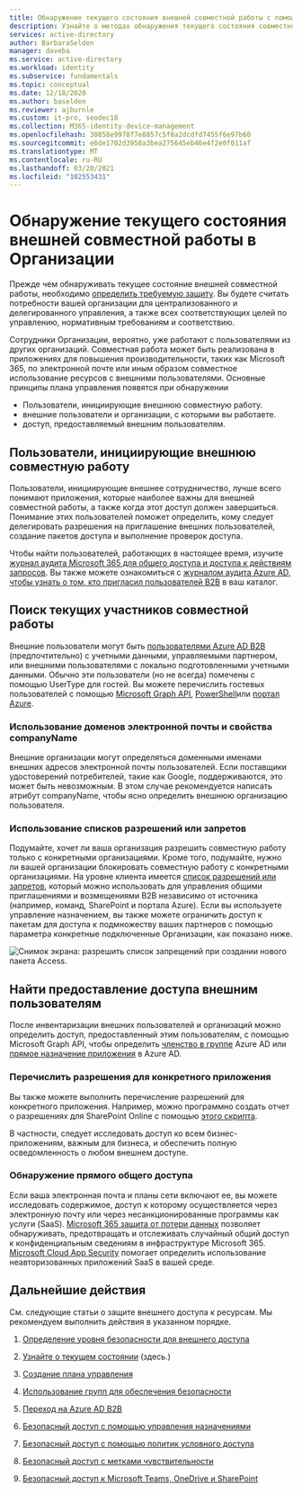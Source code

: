 ```yaml
---
title: Обнаружение текущего состояния внешней совместной работы с помощью Azure Active Directory
description: Узнайте о методах обнаружения текущего состояния совместной работы.
services: active-directory
author: BarbaraSelden
manager: daveba
ms.service: active-directory
ms.workload: identity
ms.subservice: fundamentals
ms.topic: conceptual
ms.date: 12/18/2020
ms.author: baselden
ms.reviewer: ajburnle
ms.custom: it-pro, seodec18
ms.collection: M365-identity-device-management
ms.openlocfilehash: 30858e9978f7e8857c5f8a2dcdfd7455f6e97b60
ms.sourcegitcommit: e6de1702d3958a3bea275645eb46e4f2e0f011af
ms.translationtype: MT
ms.contentlocale: ru-RU
ms.lasthandoff: 03/20/2021
ms.locfileid: "102553431"
---
```

# <a name="discover-the-current-state-of-external-collaboration-in-your-organization"></a>Обнаружение текущего состояния внешней совместной работы в Организации 

Прежде чем обнаруживать текущее состояние внешней совместной работы, необходимо [определить требуемую защиту](1-secure-access-posture.md). Вы будете считать потребности вашей организации для централизованного и делегированного управления, а также всех соответствующих целей по управлению, нормативным требованиям и соответствию. 

Сотрудники Организации, вероятно, уже работают с пользователями из других организаций. Совместная работа может быть реализована в приложениях для повышения производительности, таких как Microsoft 365, по электронной почте или иным образом совместное использование ресурсов с внешними пользователями. Основные принципы плана управления появятся при обнаружении 
*   Пользователи, инициирующие внешнюю совместную работу.
*   внешние пользователи и организации, с которыми вы работаете.
*   доступ, предоставляемый внешним пользователям.


## <a name="users-initiating-external-collaboration"></a>Пользователи, инициирующие внешнюю совместную работу

Пользователи, инициирующие внешнее сотрудничество, лучше всего понимают приложения, которые наиболее важны для внешней совместной работы, а также когда этот доступ должен завершиться. Понимание этих пользователей поможет определить, кому следует делегировать разрешения на приглашение внешних пользователей, создание пакетов доступа и выполнение проверок доступа.

Чтобы найти пользователей, работающих в настоящее время, изучите [журнал аудита Microsoft 365 для общего доступа и доступа к действиям запросов](/microsoft-365/compliance/search-the-audit-log-in-security-and-compliance#sharing-and-access-request-activities). Вы также можете ознакомиться с [журналом аудита Azure AD, чтобы узнать о том, кто пригласил пользователей B2B](../external-identities/auditing-and-reporting.md) в ваш каталог.

## <a name="find-current-collaboration-partners"></a>Поиск текущих участников совместной работы

Внешние пользователи могут быть [пользователями Azure AD B2B](../external-identities/what-is-b2b.md) (предпочтительно) с учетными данными, управляемыми партнером, или внешними пользователями с локально подготовленными учетными данными. Обычно эти пользователи (но не всегда) помечены с помощью UserType для гостей. Вы можете перечислить гостевых пользователей с помощью [Microsoft Graph API](/graph/api/user-list?tabs=http), [PowerShell](/graph/api/user-list?tabs=http)или [портал Azure](../enterprise-users/users-bulk-download.md).

### <a name="use-email-domains-and-companyname-property"></a>Использование доменов электронной почты и свойства companyName

Внешние организации могут определяться доменными именами внешних адресов электронной почты пользователей. Если поставщики удостоверений потребителей, такие как Google, поддерживаются, это может быть невозможным. В этом случае рекомендуется написать атрибут companyName, чтобы ясно определить внешнюю организацию пользователя.

### <a name="use-allow-or-deny-lists"></a>Использование списков разрешений или запретов

Подумайте, хочет ли ваша организация разрешить совместную работу только с конкретными организациями. Кроме того, подумайте, нужно ли вашей организации блокировать совместную работу с конкретными организациями.  На уровне клиента имеется [список разрешений или запретов](../external-identities/allow-deny-list.md), который можно использовать для управления общими приглашениями и возмещениями B2B независимо от источника (например, команд, SharePoint и портала Azure).
Если вы используете управление назначением, вы также можете ограничить доступ к пакетам для доступа к подмножеству ваших партнеров с помощью параметра конкретные подключенные Организации, как показано ниже.


![Снимок экрана: разрешить список запрещений при создании нового пакета Access.](media/secure-external-access/2-new-access-package.png)


## <a name="find-access-being-granted-to-external-users"></a>Найти предоставление доступа внешним пользователям

После инвентаризации внешних пользователей и организаций можно определить доступ, предоставленный этим пользователям, с помощью Microsoft Graph API, чтобы определить [членство в группе](/graph/api/resources/groups-overview) Azure AD или [прямое назначение приложения](/graph/api/resources/approleassignment) в Azure AD.


### <a name="enumerate-application-specific-permissions"></a>Перечислить разрешения для конкретного приложения

Вы также можете выполнить перечисление разрешений для конкретного приложения. Например, можно программно создать отчет о разрешениях для SharePoint Online с помощью [этого скрипта](https://gallery.technet.microsoft.com/office/SharePoint-Online-c9ec4f64).

В частности, следует исследовать доступ ко всем бизнес-приложениям, важным для бизнеса, и обеспечить полную осведомленность о любом внешнем доступе.

### <a name="detect-ad-hoc-sharing"></a>Обнаружение прямого общего доступа
Если ваша электронная почта и планы сети включают ее, вы можете исследовать содержимое, доступ к которому осуществляется через электронную почту или через несанкционированные программы как услуги (SaaS). [Microsoft 365 защита от потери данных](/microsoft-365/compliance/data-loss-prevention-policies) позволяет обнаруживать, предотвращать и отслеживать случайный общий доступ к конфиденциальным сведениям в инфраструктуре Microsoft 365. [Microsoft Cloud App Security](https://www.microsoft.com/microsoft-365/enterprise-mobility-security/cloud-app-security) помогает определить использование неавторизованных приложений SaaS в вашей среде.

## <a name="next-steps"></a>Дальнейшие действия

См. следующие статьи о защите внешнего доступа к ресурсам. Мы рекомендуем выполнить действия в указанном порядке.

1. [Определение уровня безопасности для внешнего доступа](1-secure-access-posture.md)

2. [Узнайте о текущем состоянии](2-secure-access-current-state.md) (здесь.)

3. [Создание плана управления](3-secure-access-plan.md)

4. [Использование групп для обеспечения безопасности](4-secure-access-groups.md)

5. [Переход на Azure AD B2B](5-secure-access-b2b.md)

6. [Безопасный доступ с помощью управления назначениями](6-secure-access-entitlement-managment.md)

7. [Безопасный доступ с помощью политик условного доступа](7-secure-access-conditional-access.md)

8. [Безопасный доступ с метками чувствительности](8-secure-access-sensitivity-labels.md)

9. [Безопасный доступ к Microsoft Teams, OneDrive и SharePoint](9-secure-access-teams-sharepoint.md)